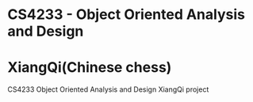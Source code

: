 # CS4233 - Object Oriented Analysis and Design
# XiangQi(Chinese chess)
CS4233 Object Oriented Analysis and Design XiangQi project

